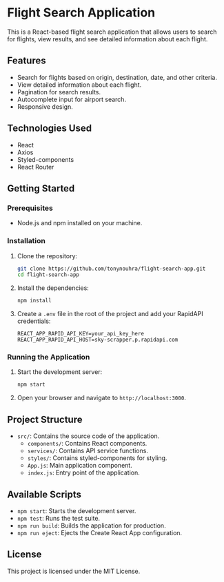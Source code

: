 # Flight Search Application

This is a React-based flight search application that allows users to search for flights, view results, and see detailed information about each flight.

## Features

- Search for flights based on origin, destination, date, and other criteria.
- View detailed information about each flight.
- Pagination for search results.
- Autocomplete input for airport search.
- Responsive design.

## Technologies Used

- React
- Axios
- Styled-components
- React Router

## Getting Started

### Prerequisites

- Node.js and npm installed on your machine.

### Installation

1. Clone the repository:
    ```bash
    git clone https://github.com/tonynouhra/flight-search-app.git
    cd flight-search-app
    ```

2. Install the dependencies:
    ```bash
    npm install
    ```

3. Create a `.env` file in the root of the project and add your RapidAPI credentials:
    ```dotenv
    REACT_APP_RAPID_API_KEY=your_api_key_here
    REACT_APP_RAPID_API_HOST=sky-scrapper.p.rapidapi.com
    ```

### Running the Application

1. Start the development server:
    ```bash
    npm start
    ```

2. Open your browser and navigate to `http://localhost:3000`.

## Project Structure

- `src/`: Contains the source code of the application.
    - `components/`: Contains React components.
    - `services/`: Contains API service functions.
    - `styles/`: Contains styled-components for styling.
    - `App.js`: Main application component.
    - `index.js`: Entry point of the application.

## Available Scripts

- `npm start`: Starts the development server.
- `npm test`: Runs the test suite.
- `npm run build`: Builds the application for production.
- `npm run eject`: Ejects the Create React App configuration.

## License

This project is licensed under the MIT License.